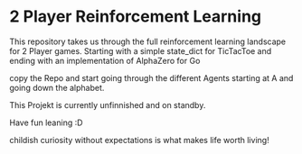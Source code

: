 # 2 Player Reinforcement Learning

This repository takes us through the full reinforcement learning landscape for 2 Player games. Starting with a simple state_dict for TicTacToe and ending with an implementation of AlphaZero for Go

copy the Repo and start going through the different Agents starting at A and going down the alphabet.

This Projekt is currently unfinnished and on standby.

Have fun leaning :D

childish curiosity without expectations is what makes life worth living!
